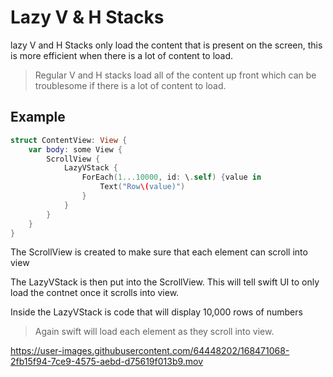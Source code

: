 # Lazy V & H Stacks

lazy V and H Stacks only load the content that is present on the screen, this is more efficient when there is a lot of content to load. 

> Regular V and H stacks load all of the content up front which can be troublesome if there is a lot of content to load. 

## Example
``` swift
struct ContentView: View {
    var body: some View {
        ScrollView {
            LazyVStack {
                ForEach(1...10000, id: \.self) {value in
                    Text("Row\(value)")
                }
            }
        }
    }
}
```

The ScrollView is created to make sure that each element can scroll into view

The LazyVStack is then put into the ScrollView. This will tell swift UI to only load the contnet once it scrolls into view.

Inside the LazyVStack is code that will display 10,000 rows of numbers

> Again swift will load each element as they scroll into view. 


https://user-images.githubusercontent.com/64448202/168471068-2fb15f94-7ce9-4575-aebd-d75619f013b9.mov





